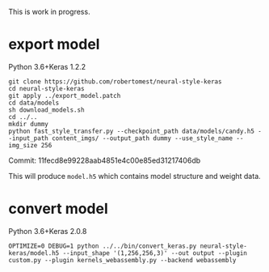 This is work in progress.

# export model
Python 3.6+Keras 1.2.2
```
git clone https://github.com/robertomest/neural-style-keras
cd neural-style-keras
git apply ../export_model.patch
cd data/models
sh download_models.sh
cd ../..
mkdir dummy
python fast_style_transfer.py --checkpoint_path data/models/candy.h5 --input_path content_imgs/ --output_path dummy --use_style_name --img_size 256
```
Commit: 11fecd8e99228aab4851e4c00e85ed31217406db

This will produce `model.h5` which contains model structure and weight data.


# convert model
Python 3.6+Keras 2.0.8
```
OPTIMIZE=0 DEBUG=1 python ../../bin/convert_keras.py neural-style-keras/model.h5 --input_shape '(1,256,256,3)' --out output --plugin custom.py --plugin kernels_webassembly.py --backend webassembly
```

